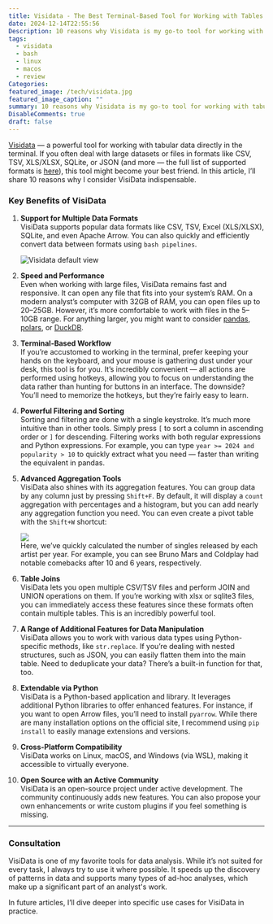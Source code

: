 ```yaml
---
title: Visidata - The Best Terminal-Based Tool for Working with Tables
date: 2024-12-14T22:55:56
Description: 10 reasons why Visidata is my go-to tool for working with tabular data. CSV, TSV, XLS|XLSX, SQLite, Arrow, JSON, and many other file formats are effortlessly opened in Visidata, allowing you to perform truly magical transformations.
tags:
  - visidata
  - bash
  - linux
  - macos
  - review
Categories: 
featured_image: /tech/visidata.jpg
featured_image_caption: ""
summary: 10 reasons why Visidata is my go-to tool for working with tabular data. CSV, TSV, XLS|XLSX, SQLite, Arrow, JSON, and many other file formats are effortlessly opened in Visidata, allowing you to perform truly magical transformations.
DisableComments: true
draft: false
---
```

[Visidata](https://www.visidata.org) — a powerful tool for working with tabular data directly in the terminal. If you often deal with large datasets or files in formats like CSV, TSV, XLS/XLSX, SQLite, or JSON (and more — the full list of supported formats is [here](https://www.visidata.org/docs/formats/)), this tool might become your best friend. In this article, I’ll share 10 reasons why I consider VisiData indispensable.

### Key Benefits of VisiData

1. **Support for Multiple Data Formats**  
   VisiData supports popular data formats like CSV, TSV, Excel (XLS/XLSX), SQLite, and even Apache Arrow. You can also quickly and efficiently convert data between formats using `bash pipelines`.

   ![Visidata default view](/tech/visidata/photo_2024-12-18_10-07-39.jpg)

2. **Speed and Performance**  
   Even when working with large files, VisiData remains fast and responsive. It can open any file that fits into your system’s RAM. On a modern analyst’s computer with 32GB of RAM, you can open files up to 20–25GB. However, it’s more comfortable to work with files in the 5–10GB range. For anything larger, you might want to consider [pandas](https://pandas.pydata.org), [polars](https://github.com/pola-rs/polars), or [DuckDB](https://duckdb.org).

3. **Terminal-Based Workflow**  
   If you’re accustomed to working in the terminal, prefer keeping your hands on the keyboard, and your mouse is gathering dust under your desk, this tool is for you. It’s incredibly convenient — all actions are performed using hotkeys, allowing you to focus on understanding the data rather than hunting for buttons in an interface. The downside? You’ll need to memorize the hotkeys, but they’re fairly easy to learn.

4. **Powerful Filtering and Sorting**  
   Sorting and filtering are done with a single keystroke. It’s much more intuitive than in other tools. Simply press `[` to sort a column in ascending order or `]` for descending. Filtering works with both regular expressions and Python expressions. For example, you can type `year >= 2024 and popularity > 10` to quickly extract what you need — faster than writing the equivalent in pandas.

5. **Advanced Aggregation Tools**  
   VisiData also shines with its aggregation features. You can group data by any column just by pressing `Shift+F`. By default, it will display a `count` aggregation with percentages and a histogram, but you can add nearly any aggregation function you need. You can even create a pivot table with the `Shift+W` shortcut:

   ![](/tech/visidata/photo_2024-12-18_11-06-18.jpg)  
   Here, we’ve quickly calculated the number of singles released by each artist per year. For example, you can see Bruno Mars and Coldplay had notable comebacks after 10 and 6 years, respectively.

6. **Table Joins**  
   VisiData lets you open multiple CSV/TSV files and perform JOIN and UNION operations on them. If you’re working with xlsx or sqlite3 files, you can immediately access these features since these formats often contain multiple tables. This is an incredibly powerful tool.

7. **A Range of Additional Features for Data Manipulation**  
   VisiData allows you to work with various data types using Python-specific methods, like `str.replace`. If you’re dealing with nested structures, such as JSON, you can easily flatten them into the main table. Need to deduplicate your data? There’s a built-in function for that, too.

8. **Extendable via Python**  
   VisiData is a Python-based application and library. It leverages additional Python libraries to offer enhanced features. For instance, if you want to open Arrow files, you’ll need to install `pyarrow`. While there are many installation options on the official site, I recommend using `pip install` to easily manage extensions and versions.

9. **Cross-Platform Compatibility**  
   VisiData works on Linux, macOS, and Windows (via WSL), making it accessible to virtually everyone.

10. **Open Source with an Active Community**  
    VisiData is an open-source project under active development. The community continuously adds new features. You can also propose your own enhancements or write custom plugins if you feel something is missing.

---
### Consultation

VisiData is one of my favorite tools for data analysis. While it’s not suited for every task, I always try to use it where possible. It speeds up the discovery of patterns in data and supports many types of ad-hoc analyses, which make up a significant part of an analyst's work.

In future articles, I’ll dive deeper into specific use cases for VisiData in practice.
